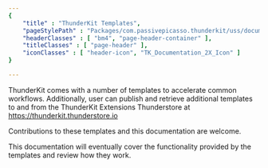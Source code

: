 ```yaml
---
{
	"title" : "ThunderKit Templates",
	"pageStylePath" : "Packages/com.passivepicasso.thunderkit/uss/documentation_style.uss",
	"headerClasses" : [ "bm4", "page-header-container" ],
	"titleClasses" : [ "page-header" ],
	"iconClasses" : [ "header-icon", "TK_Documentation_2X_Icon" ]
}

---
```


ThunderKit comes with a number of templates to accelerate common workflows. Additionally, user can publish and retrieve additional templates to and from the ThunderKit Extensions Thunderstore at https://thunderkit.thunderstore.io

Contributions to these templates and this documentation are welcome.

This documentation will eventually cover the functionality provided by the templates and review how they work.